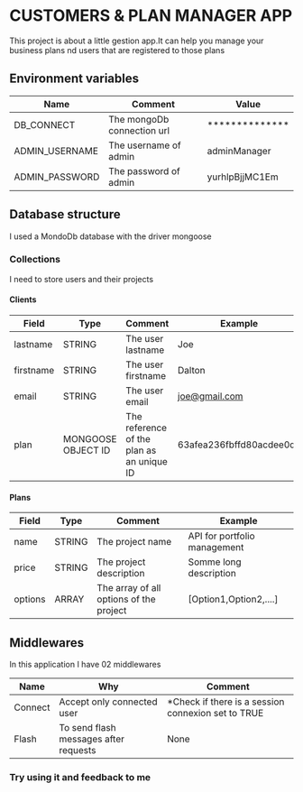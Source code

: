 # CUSTOMERS & PLAN MANAGER APP
This project is about a little gestion app.It can help you manage your business plans nd users that are registered to those plans


## Environment variables

| Name  | Comment    | Value                                           |
|-------|------------------|---------------------------------------------------|
| DB_CONNECT   | The mongoDb connection url      | **************|
| ADMIN_USERNAME   | The username of admin      |adminManager|
| ADMIN_PASSWORD   | The password of admin     |yurhlpBjjMC1Em|


## Database structure
I used a MondoDb database  with the driver mongoose
### Collections
I need to store users and their projects

#### Clients

| Field  | Type    | Comment  |Example|
|-------|------------------|----------------------------|------------------------|
| lastname   | STRING    | The user lastname| Joe|
| firstname   | STRING    | The user firstname| Dalton|
| email   | STRING    | The user email| joe@gmail.com|
| plan   | MONGOOSE OBJECT ID   | The reference of the plan as an unique ID|63afea236fbffd80acdee0de |

#### Plans

| Field  | Type    | Comment  |Example|
|-------|------------------|----------------------------|------------------------|
| name   | STRING    | The project name| API for portfolio management|
| price   | STRING    | The project description| Somme long description|
| options   | ARRAY    | The array of all options of the project| [Option1,Option2,....]|


## Middlewares
In this application I have 02 middlewares

| Name  | Why    | Comment  |
|-------|------------------|----------------------------|
| Connect   | Accept only connected user    | *Check if there is a session connexion set to TRUE| 
| Flash   | To send flash messages after requests    |None  | 


### Try using it and feedback to me

